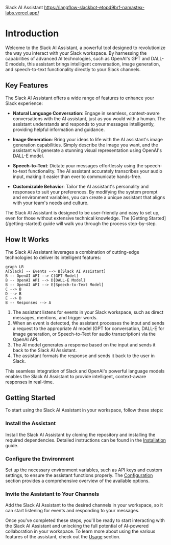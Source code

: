 Slack AI Assistant 
https://langflow-slackbot-etopd9brf-namastex-labs.vercel.app/
# Introduction

Welcome to the Slack AI Assistant, a powerful tool designed to revolutionize the way you interact with your Slack workspace. By harnessing the capabilities of advanced AI technologies, such as OpenAI's GPT and DALL-E models, this assistant brings intelligent conversation, image generation, and speech-to-text functionality directly to your Slack channels.

## Key Features

The Slack AI Assistant offers a wide range of features to enhance your Slack experience:

- **Natural Language Conversation**: Engage in seamless, context-aware conversations with the AI assistant, just as you would with a human. The assistant understands and responds to your messages intelligently, providing helpful information and guidance.

- **Image Generation**: Bring your ideas to life with the AI assistant's image generation capabilities. Simply describe the image you want, and the assistant will generate a stunning visual representation using OpenAI's DALL-E model.

- **Speech-to-Text**: Dictate your messages effortlessly using the speech-to-text functionality. The AI assistant accurately transcribes your audio input, making it easier than ever to communicate hands-free.

- **Customizable Behavior**: Tailor the AI assistant's personality and responses to suit your preferences. By modifying the system prompt and environment variables, you can create a unique assistant that aligns with your team's needs and culture.

<Callout type="info" emoji="ℹ️">
The Slack AI Assistant is designed to be user-friendly and easy to set up, even for those without extensive technical knowledge. The [Getting Started](/getting-started) guide will walk you through the process step-by-step.
</Callout>

## How It Works

The Slack AI Assistant leverages a combination of cutting-edge technologies to deliver its intelligent features:

```mermaid
graph LR
A[Slack] -- Events --> B[Slack AI Assistant]
B -- OpenAI API --> C[GPT Model]
B -- OpenAI API --> D[DALL-E Model]
B -- OpenAI API --> E[Speech-to-Text Model]
C --> B
D --> B
E --> B
B -- Responses --> A
```

1. The assistant listens for events in your Slack workspace, such as direct messages, mentions, and trigger words.
2. When an event is detected, the assistant processes the input and sends a request to the appropriate AI model (GPT for conversation, DALL-E for image generation, or Speech-to-Text for audio transcription) via the OpenAI API.
3. The AI model generates a response based on the input and sends it back to the Slack AI Assistant.
4. The assistant formats the response and sends it back to the user in Slack.

This seamless integration of Slack and OpenAI's powerful language models enables the Slack AI Assistant to provide intelligent, context-aware responses in real-time.

## Getting Started

To start using the Slack AI Assistant in your workspace, follow these steps:

<Steps>

### Install the Assistant

Install the Slack AI Assistant by cloning the repository and installing the required dependencies. Detailed instructions can be found in the [Installation](/getting-started/installation) guide.

### Configure the Environment

Set up the necessary environment variables, such as API keys and custom settings, to ensure the assistant functions properly. The [Configuration](/getting-started/configuration) section provides a comprehensive overview of the available options.

### Invite the Assistant to Your Channels

Add the Slack AI Assistant to the desired channels in your workspace, so it can start listening for events and responding to your messages.

</Steps>

Once you've completed these steps, you'll be ready to start interacting with the Slack AI Assistant and unlocking the full potential of AI-powered collaboration in your workspace. To learn more about using the various features of the assistant, check out the [Usage](/usage) section.
